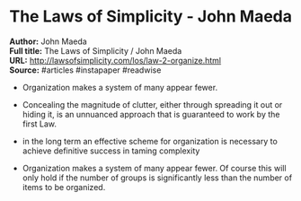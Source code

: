 # The Laws of Simplicity - John Maeda

**Author:** John Maeda  
**Full title:** The Laws of Simplicity / John Maeda  
**URL:** http://lawsofsimplicity.com/los/law-2-organize.html  
**Source:** #articles #instapaper #readwise

- Organization makes a system of many appear fewer. 
   
- Concealing the magnitude of clutter, either through spreading it out or hiding it, is an unnuanced approach that is guaranteed to work by the first Law. 
   
- in the long term an effective scheme for organization is necessary to achieve definitive success in taming complexity 
   
- Organization makes a system of many appear fewer. Of course this will only hold if the number of groups is significantly less than the number of items to be organized. 
   

